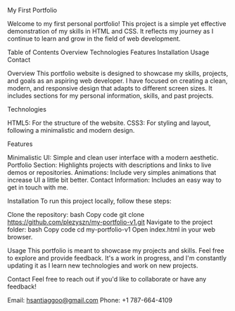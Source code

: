 My First Portfolio

Welcome to my first personal portfolio! This project is a simple yet effective demonstration of my skills in HTML and CSS. It reflects my journey as I continue to learn and grow in the field of web development.

Table of Contents Overview Technologies Features Installation Usage Contact

Overview
This portfolio website is designed to showcase my skills, projects, and goals as an aspiring web developer. I have focused on creating a clean, modern, and responsive design that adapts to different screen sizes. It includes sections for my personal information, skills, and past projects.

Technologies

HTML5: For the structure of the website. CSS3: For styling and layout, following a minimalistic and modern design.

Features

Minimalistic UI: Simple and clean user interface with a modern aesthetic. Portfolio Section: Highlights projects with descriptions and links to live demos or repositories. Animations: Include very simples animations that increase UI a little bit better. Contact Information: Includes an easy way to get in touch with me.

Installation To run this project locally, follow these steps:

Clone the repository: bash Copy code git clone https://github.com/plezyszn/my-portfolio-v1.git Navigate to the project folder: bash Copy code cd my-portfolio-v1 Open index.html in your web browser.

Usage This portfolio is meant to showcase my projects and skills. Feel free to explore and provide feedback. It's a work in progress, and I'm constantly updating it as I learn new technologies and work on new projects.

Contact Feel free to reach out if you'd like to collaborate or have any feedback!

Email: hsantiaggoo@gmail.com Phone: +1 787-664-4109
